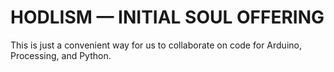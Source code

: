 # HODLISM — INITIAL SOUL OFFERING

This is just a convenient way for us to collaborate on code for Arduino, Processing, and Python.
